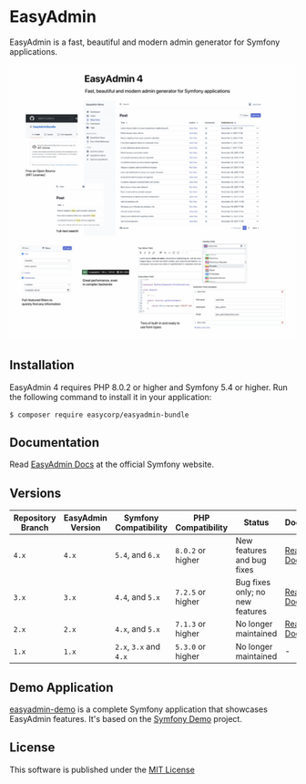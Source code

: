 EasyAdmin
=========

EasyAdmin is a fast, beautiful and modern admin generator for Symfony applications.

![EasyAdmin, a fast, beautiful and modern admin generator for Symfony applications](/doc/images/easyadmin-promo.jpg)

Installation
------------

EasyAdmin 4 requires PHP 8.0.2 or higher and Symfony 5.4 or higher. Run the
following command to install it in your application:

```
$ composer require easycorp/easyadmin-bundle
```

Documentation
-------------

Read [EasyAdmin Docs][1] at the official Symfony website.

Versions
--------

| Repository Branch | EasyAdmin Version | Symfony Compatibility  | PHP Compatibility | Status               | Docs
| ----------------- | ----------------- |------------------------| ----------------- | -------------------- | ---
| `4.x`             | `4.x`             | `5.4`, and `6.x`       | `8.0.2` or higher | New features and bug fixes | [Read Docs](https://symfony.com/bundles/EasyAdminBundle/master/index.html)
| `3.x`             | `3.x`             | `4.4`, and `5.x`       | `7.2.5` or higher | Bug fixes only; no new features | [Read Docs](https://symfony.com/bundles/EasyAdminBundle/3.x/index.html)
| `2.x`             | `2.x`             | `4.x`, and `5.x`       | `7.1.3` or higher | No longer maintained | [Read Docs](https://symfony.com/bundles/EasyAdminBundle/2.x/index.html)
| `1.x`             | `1.x`             | `2.x`, `3.x` and `4.x` | `5.3.0` or higher | No longer maintained | -

Demo Application
----------------

[easyadmin-demo](https://github.com/EasyCorp/easyadmin-demo) is a complete
Symfony application that showcases EasyAdmin features. It's based on the
[Symfony Demo](https://github.com/symfony/demo) project.

License
-------

This software is published under the [MIT License](LICENSE.md)

[1]: https://symfony.com/doc/4.x/bundles/EasyAdminBundle/index.html
